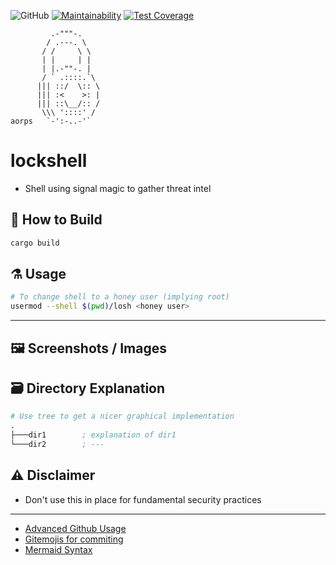 <!-- [![Losh Build](https://github.com/AOrps/lockshell/actions/workflows/losh-build.yml/badge.svg)](https://github.com/AOrps/lockshell/actions/workflows/losh-build.yml) -->
![GitHub](https://img.shields.io/github/license/AOrps/lockshell)
[![Maintainability](https://api.codeclimate.com/v1/badges/c4b531524943f0cbdf78/maintainability)](https://codeclimate.com/github/AOrps/lockshell/maintainability)
[![Test Coverage](https://api.codeclimate.com/v1/badges/c4b531524943f0cbdf78/test_coverage)](https://codeclimate.com/github/AOrps/lockshell/test_coverage)

```
         .-"""-.
        / .---. \
       / /     \ \
       | |     | |
       | |.-""-. |
       / ` .::::.`\
      ||| ::/  \:: \
      ||| :<    >: |
      ||| ::\__/:: /
       \\\ '::::' /
aorps   `-':-..-'`

```
# lockshell
- Shell using signal magic to gather threat intel


<!-- 
## :mag: Manual

```txt

```
-->
## :hammer: How to Build
```bash
cargo build
```

## :alembic: Usage
```sh
# To change shell to a honey user (implying root)
usermod --shell $(pwd)/losh <honey user>
```


---

## :framed_picture: Screenshots / Images

## :card_file_box: Directory Explanation

```s
# Use tree to get a nicer graphical implementation
.
├───dir1        ; explanation of dir1
└───dir2        ; ---
```

## :warning: Disclaimer
- Don't use this in place for fundamental security practices

---

- [Advanced Github Usage](https://docs.github.com/en/get-started/writing-on-github/working-with-advanced-formatting/creating-diagrams)
- [Gitemojis for commiting](https://gitmoji.dev/)
- [Mermaid Syntax](https://mermaid-js.github.io/mermaid/#/)
